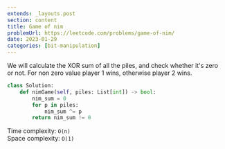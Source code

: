 ```yaml
---
extends: _layouts.post
section: content
title: Game of nim
problemUrl: https://leetcode.com/problems/game-of-nim/
date: 2023-01-29
categories: [bit-manipulation]
---
```


We will calculate the XOR sum of all the piles, and check whether it's zero or not. For non zero value player 1 wins, otherwise player 2 wins.

```python
class Solution:
    def nimGame(self, piles: List[int]) -> bool:
        nim_sum = 0
        for p in piles:
            nim_sum ^= p
        return nim_sum != 0
```

Time complexity: `O(n)` <br/>
Space complexity: `O(1)`
